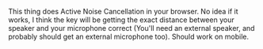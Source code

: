 This thing does Active Noise Cancellation in your browser. No idea if it works, I think the key will be getting the exact distance between your speaker and your microphone correct (You'll need an external speaker, and probably should get an external microphone too). Should work on mobile.